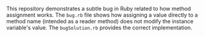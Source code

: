This repository demonstrates a subtle bug in Ruby related to how method assignment works.  The `bug.rb` file shows how assigning a value directly to a method name (intended as a reader method) does not modify the instance variable's value. The `bugSolution.rb` provides the correct implementation.